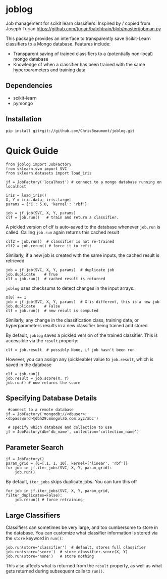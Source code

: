 joblog
==========

Job management for scikit learn classifiers. Inspired by / copied from Joseph Turian https://github.com/turian/batchtrain/blob/master/jobman.py

This package provides an interface to transparently save Scikit-Learn classifiers
to a Mongo database. Features include:

 * Transparent saving of trained classifiers to a (potentially non-local) mongo database
 * Knowledge of when a classifier has been trained with the same hyperparameters and training data

Dependencies
------------
 * scikit-learn
 * pymongo

Installation
------------

```
pip install git+git://github.com/ChrisBeaumont/joblog.git
```


Quick Guide
===========

```
from joblog import JobFactory
from sklearn.svm import SVC
from sklearn.datasets import load_iris

jf = JobFactory('localhost') # connect to a mongo database running on localhost

iris = load_iris()
X, Y = iris.data, iris.target
params = {'C': 5.0, 'kernel': 'rbf'}

job = jf.job(SVC, X, Y, params)
clf = job.run()   # train and return a classifier.
```

A pickled version of clf is auto-saved to the database whenever `job.run` is called.
Calling `job.run` again returns this cached result

```
clf2 = job.run()  # classifier is not re-trained
clf2 = job.rerun() # force it to refit
```
Similarly, if a new job is created with the same inputs, the cached result is retrieved

```
job = jf.job(SVC, X, Y, params)  # duplicate job
job.duplicate    # True
clf = job.run()  # cached result is returned
```

`joblog` uses checksums to detect changes in the input arrays.

```
X[0] += 1
job = jf.job(SVC, X, Y, params)  # X is different, this is a new job
job.duplicate    # False
clf = job.run()  # new result is computed
```
Similarly, any change in the classification class, training data, or hyperparameters
results in a new classifier being trained and stored

By default, `joblog` saves a pickled version of the trained classifier. This is
accessible via the `result` property:

```
clf = job.result  # possibly None, if job hasn't been run
```
However, you can assign any (pickleable) value to `job.result`, which is saved
in the database

```
clf = job.run()
job.result = job.score(X, Y)
job.run() # now returns the score
```

Specifying Database Details
---
```
 #connect to a remote database
jf = JobFactory('mongodb://<dbuser>:<dbpassword>@dbh29.mongolab.com:xyz/abc')

 # specify which database and collection to use
jf = JobFactory(db='db_name', collection='collection_name')

```

Parameter Search
-------

```
jf = JobFactory()
param_grid = {C=[.1, 1, 10], kernel=['linear', 'rbf']}
for job in jf.iter_jobs(SVC, X, Y, param_grid):
	job.run()
```

By default, `iter_jobs` skips duplicate jobs. You can turn this off

```
for job in jf.iter_jobs(SVC, X, Y, param_grid, filter_duplicates=False):
	job.rerun()	# force retraining
```

Large Classifiers
-----------------
Classifiers can sometimes be very large, and too cumbersome to store
in the database. You can customize what classifier information is stored
via the `store` keyword in `run()`:

```
job.run(store='classifier')  # default, stores full classifier
job.run(store='score')  # store classifier.score(X, Y)
job.run(store='none')   # store nothing
```

This also affects what is returned from the `result` property,
as well as what gets returned during subsequent calls to `run()`.